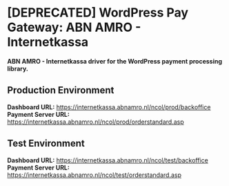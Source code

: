 # [DEPRECATED] WordPress Pay Gateway: ABN AMRO - Internetkassa

**ABN AMRO - Internetkassa driver for the WordPress payment processing library.**

## Production Environment

**Dashboard URL:** https://internetkassa.abnamro.nl/ncol/prod/backoffice  
**Payment Server URL:** https://internetkassa.abnamro.nl/ncol/prod/orderstandard.asp  

## Test Environment

**Dashboard URL:** https://internetkassa.abnamro.nl/ncol/test/backoffice  
**Payment Server URL:** https://internetkassa.abnamro.nl/ncol/test/orderstandard.asp  
